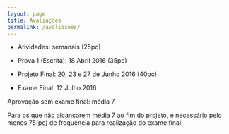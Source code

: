 ```yaml
---
layout: page
title: Avaliações
permalink: /avaliacoes/
---
```


- Atividades: semanais (25pc)

- Prova 1 (Escrita): 18 Abril 2016 (35pc)

- Projeto Final: 20, 23 e 27 de Junho 2016 (40pc)

- Exame Final: 12 Julho 2016

Aprovação sem exame final: média 7.

Para os que não alcançarem média 7 ao fim do projeto, é necessário pelo menos 75(pc) de frequência para realização do exame final.
